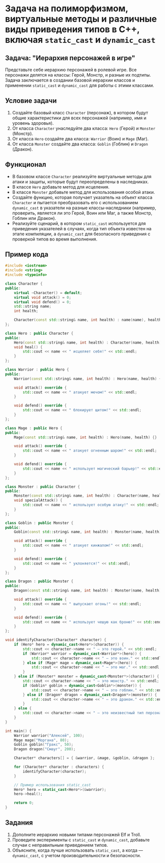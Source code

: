 # Задача на полиморфизмом, виртуальные методы и различные виды приведения типов в C++, включая `static_cast` и `dynamic_cast`

## Задача: "Иерархия персонажей в игре"

Представьте себе иерархию персонажей в ролевой игре. Все персонажи делятся на классы: Герой, Монстр, и разные их подтипы. Задача заключается в создании базовой иерархии классов и применении `static_cast` и `dynamic_cast` для работы с этими классами.

## Условие задачи

1. Создайте базовый класс `Character` (персонаж), в котором будут общие характеристики для всех персонажей (например, имя и уровень здоровья).
2. От класса `Character` унаследуйте два класса: `Hero` (Герой) и `Monster` (Монстр).
3. От класса `Hero` создайте два класса: `Warrior` (Воин) и `Mage` (Маг).
4. От класса `Monster` создайте два класса: `Goblin` (Гоблин) и `Dragon` (Дракон).

## Функционал

- В базовом классе `Character` реализуйте виртуальные методы для атаки и защиты, которые будут переопределены в наследниках.
- В классе `Hero` добавьте метод для исцеления.
- В классе `Monster` добавьте метод для использования особой атаки.
- Создайте функцию, которая получает указатель на объект класса `Character` и пытается преобразовать его с использованием `dynamic_cast` в указатели на разные классы-наследники (например, проверить, является ли это Герой, Воин или Маг, а также Монстр, Гоблин или Дракон).
- Реализуйте сценарий, в котором `static_cast` используется для приведения указателей в случаях, когда тип объекта известен на этапе компиляции, а `dynamic_cast` для безопасного приведения с проверкой типов во время выполнения.

## Пример кода

```cpp
#include <iostream>
#include <string>
#include <typeinfo>

class Character {
public:
    virtual ~Character() = default;
    virtual void attack() = 0;
    virtual void defend() = 0;
    std::string name;
    int health;

    Character(const std::string& name, int health) : name(name), health(health) {}
};

class Hero : public Character {
public:
    Hero(const std::string& name, int health) : Character(name, health) {}
    void heal() {
        std::cout << name << " исцеляет себя!" << std::endl;
    }
};

class Warrior : public Hero {
public:
    Warrior(const std::string& name, int health) : Hero(name, health) {}

    void attack() override {
        std::cout << name << " атакует мечом!" << std::endl;
    }

    void defend() override {
        std::cout << name << " блокирует щитом!" << std::endl;
    }
};

class Mage : public Hero {
public:
    Mage(const std::string& name, int health) : Hero(name, health) {}

    void attack() override {
        std::cout << name << " атакует огненным шаром!" << std::endl;
    }

    void defend() override {
        std::cout << name << " использует магический барьер!" << std::endl;
    }
};

class Monster : public Character {
public:
    Monster(const std::string& name, int health) : Character(name, health) {}
    void specialAttack() {
        std::cout << name << " использует особую атаку!" << std::endl;
    }
};

class Goblin : public Monster {
public:
    Goblin(const std::string& name, int health) : Monster(name, health) {}

    void attack() override {
        std::cout << name << " атакует кинжалом!" << std::endl;
    }

    void defend() override {
        std::cout << name << " уклоняется!" << std::endl;
    }
};

class Dragon : public Monster {
public:
    Dragon(const std::string& name, int health) : Monster(name, health) {}

    void attack() override {
        std::cout << name << " выпускает огонь!" << std::endl;
    }

    void defend() override {
        std::cout << name << " использует чешую как броню!" << std::endl;
    }
};

void identifyCharacter(Character* character) {
    if (Hero* hero = dynamic_cast<Hero*>(character)) {
        std::cout << character->name << " — это герой." << std::endl;
        if (Warrior* warrior = dynamic_cast<Warrior*>(hero)) {
            std::cout << character->name << " — это воин." << std::endl;
        } else if (Mage* mage = dynamic_cast<Mage*>(hero)) {
            std::cout << character->name << " — это маг." << std::endl;
        }
    } else if (Monster* monster = dynamic_cast<Monster*>(character)) {
        std::cout << character->name << " — это монстр." << std::endl;
        if (Goblin* goblin = dynamic_cast<Goblin*>(monster)) {
            std::cout << character->name << " — это гоблин." << std::endl;
        } else if (Dragon* dragon = dynamic_cast<Dragon*>(monster)) {
            std::cout << character->name << " — это дракон." << std::endl;
        }
    } else {
        std::cout << character->name << " — это неизвестный тип персонажа." << std::endl;
    }
}

int main() {
    Warrior warrior("Алексей", 100);
    Mage mage("Моргана", 80);
    Goblin goblin("Гракс", 50);
    Dragon dragon("Смауг", 200);

    Character* characters[] = { &warrior, &mage, &goblin, &dragon };

    for (Character* character : characters) {
        identifyCharacter(character);
    }

    // Пример использования static_cast
    Hero* hero = static_cast<Hero*>(&warrior);
    hero->heal();

    return 0;
}
```

## Задания

1. Дополните иерархию новыми типами персонажей Elf и Troll.
2. Проведите эксперименты с `static_cast` и `dynamic_cast`, добавьте случаи с неправильным приведением типов.
3. Объясните, когда лучше использовать `static_cast`, а когда — `dynamic_cast`, с учетом производительности и безопасности.
